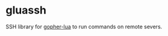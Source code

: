 # gluassh

SSH library for [gopher-lua](https://github.com/yuin/gopher-lua) to run commands on remote severs.

